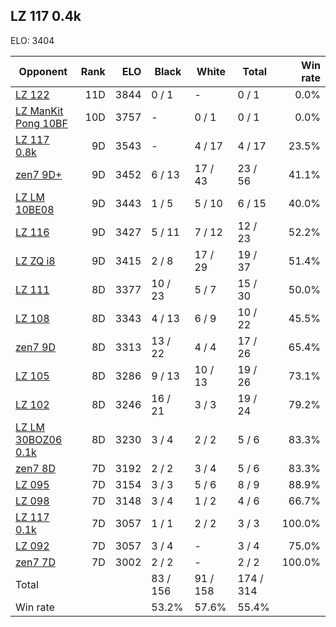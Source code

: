 ## LZ 117 0.4k ##

ELO: 3404

Opponent | Rank | ELO | Black | White | Total | Win rate
---------|-----:|----:|-------|-------|-------|-------:
[LZ 122](LZ%20122.md) | 11D | 3844 | 0 / 1 | - | 0 / 1 | 0.0%
[LZ ManKit Pong 10BF](LZ%20ManKit%20Pong%2010BF.md) | 10D | 3757 | - | 0 / 1 | 0 / 1 | 0.0%
[LZ 117 0.8k](LZ%20117%200.8k.md) | 9D | 3543 | - | 4 / 17 | 4 / 17 | 23.5%
[zen7 9D+](zen7%209D+.md) | 9D | 3452 | 6 / 13 | 17 / 43 | 23 / 56 | 41.1%
[LZ LM 10BE08](LZ%20LM%2010BE08.md) | 9D | 3443 | 1 / 5 | 5 / 10 | 6 / 15 | 40.0%
[LZ 116](LZ%20116.md) | 9D | 3427 | 5 / 11 | 7 / 12 | 12 / 23 | 52.2%
[LZ ZQ i8](LZ%20ZQ%20i8.md) | 9D | 3415 | 2 / 8 | 17 / 29 | 19 / 37 | 51.4%
[LZ 111](LZ%20111.md) | 8D | 3377 | 10 / 23 | 5 / 7 | 15 / 30 | 50.0%
[LZ 108](LZ%20108.md) | 8D | 3343 | 4 / 13 | 6 / 9 | 10 / 22 | 45.5%
[zen7 9D](zen7%209D.md) | 8D | 3313 | 13 / 22 | 4 / 4 | 17 / 26 | 65.4%
[LZ 105](LZ%20105.md) | 8D | 3286 | 9 / 13 | 10 / 13 | 19 / 26 | 73.1%
[LZ 102](LZ%20102.md) | 8D | 3246 | 16 / 21 | 3 / 3 | 19 / 24 | 79.2%
[LZ LM 30BOZ06 0.1k](LZ%20LM%2030BOZ06%200.1k.md) | 8D | 3230 | 3 / 4 | 2 / 2 | 5 / 6 | 83.3%
[zen7 8D](zen7%208D.md) | 7D | 3192 | 2 / 2 | 3 / 4 | 5 / 6 | 83.3%
[LZ 095](LZ%20095.md) | 7D | 3154 | 3 / 3 | 5 / 6 | 8 / 9 | 88.9%
[LZ 098](LZ%20098.md) | 7D | 3148 | 3 / 4 | 1 / 2 | 4 / 6 | 66.7%
[LZ 117 0.1k](LZ%20117%200.1k.md) | 7D | 3057 | 1 / 1 | 2 / 2 | 3 / 3 | 100.0%
[LZ 092](LZ%20092.md) | 7D | 3057 | 3 / 4 | - | 3 / 4 | 75.0%
[zen7 7D](zen7%207D.md) | 7D | 3002 | 2 / 2 | - | 2 / 2 | 100.0%
Total | | | 83 / 156 | 91 / 158 | 174 / 314 | 
Win rate| | | 53.2% | 57.6% | 55.4% | 
